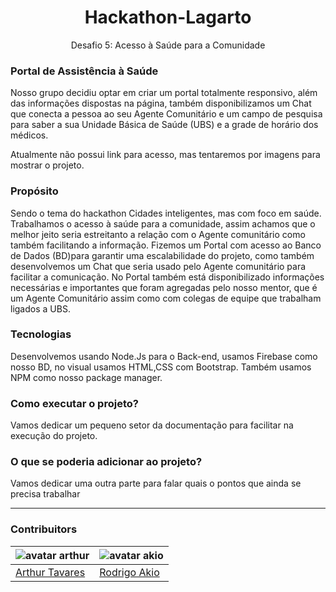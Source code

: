 <p align="center">
  <h1 align="center">Hackathon-Lagarto</h1>
  <p  align="center">Desafio 5: Acesso à Saúde para a Comunidade</p>
</p>

### Portal de Assistência à Saúde
Nosso grupo decidiu optar em criar um portal totalmente responsivo, além das informações dispostas na página, também disponibilizamos um Chat que conecta a pessoa ao seu Agente Comunitário e um campo de pesquisa para saber a sua Unidade Básica de Saúde (UBS) e a grade de horário dos médicos.

Atualmente não possui link para acesso, mas tentaremos por imagens para mostrar o projeto.

### Propósito
Sendo o tema do hackathon Cidades inteligentes, mas com foco em saúde. Trabalhamos o acesso à saúde para a comunidade, assim achamos que o melhor jeito seria estreitanto a relação com o Agente comunitário como também facilitando a informação. Fizemos um Portal com acesso ao Banco de Dados (BD)para garantir uma escalabilidade do projeto, como também desenvolvemos um Chat que seria usado pelo Agente comunitário para facilitar a comunicação.
No Portal também está disponibilizado informações necessárias e importantes que foram agregadas pelo nosso mentor, que é um Agente Comunitário assim como com colegas de equipe que trabalham ligados a UBS.

### Tecnologias
Desenvolvemos usando Node.Js para o Back-end, usamos Firebase como nosso BD, no visual usamos HTML,CSS com Bootstrap.
Também usamos NPM como nosso package manager.

### Como executar o projeto?
Vamos dedicar um pequeno setor da documentação para facilitar na execução do projeto.

### O que se poderia adicionar ao projeto?
Vamos dedicar uma outra parte para falar quais o pontos que ainda se precisa trabalhar


---
### Contribuitors

![avatar arthur](https://avatars1.githubusercontent.com/u/22755581?s=130&v=4) | ![avatar akio](https://avatars2.githubusercontent.com/u/20828843?s=130&v=4)
-------------------------------------------------------------------------- | --------------------------------------------------------------------------
  [Arthur Tavares](https://github.com/arthurharrison)                         |  [Rodrigo Akio](https://github.com/AkioCode)
